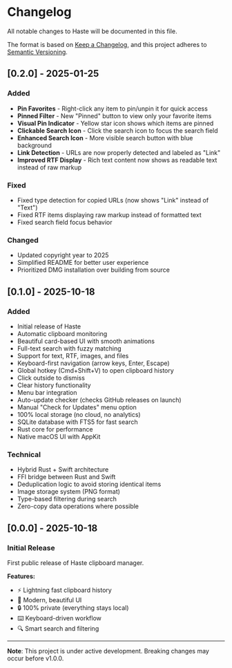 # Changelog

All notable changes to Haste will be documented in this file.

The format is based on [Keep a Changelog](https://keepachangelog.com/en/1.0.0/),
and this project adheres to [Semantic Versioning](https://semver.org/spec/v2.0.0.html).

## [0.2.0] - 2025-01-25

### Added
- **Pin Favorites** - Right-click any item to pin/unpin it for quick access
- **Pinned Filter** - New "Pinned" button to view only your favorite items
- **Visual Pin Indicator** - Yellow star icon shows which items are pinned
- **Clickable Search Icon** - Click the search icon to focus the search field
- **Enhanced Search Icon** - More visible search button with blue background
- **Link Detection** - URLs are now properly detected and labeled as "Link"
- **Improved RTF Display** - Rich text content now shows as readable text instead of raw markup

### Fixed
- Fixed type detection for copied URLs (now shows "Link" instead of "Text")
- Fixed RTF items displaying raw markup instead of formatted text
- Fixed search field focus behavior

### Changed
- Updated copyright year to 2025
- Simplified README for better user experience
- Prioritized DMG installation over building from source

## [0.1.0] - 2025-10-18

### Added
- Initial release of Haste
- Automatic clipboard monitoring
- Beautiful card-based UI with smooth animations
- Full-text search with fuzzy matching
- Support for text, RTF, images, and files
- Keyboard-first navigation (arrow keys, Enter, Escape)
- Global hotkey (Cmd+Shift+V) to open clipboard history
- Click outside to dismiss
- Clear history functionality
- Menu bar integration
- Auto-update checker (checks GitHub releases on launch)
- Manual "Check for Updates" menu option
- 100% local storage (no cloud, no analytics)
- SQLite database with FTS5 for fast search
- Rust core for performance
- Native macOS UI with AppKit

### Technical
- Hybrid Rust + Swift architecture
- FFI bridge between Rust and Swift
- Deduplication logic to avoid storing identical items
- Image storage system (PNG format)
- Type-based filtering during search
- Zero-copy data operations where possible

## [0.0.0] - 2025-10-18

### Initial Release

First public release of Haste clipboard manager.

**Features:**
- ⚡️ Lightning fast clipboard history
- 🎨 Modern, beautiful UI
- 🔒 100% private (everything stays local)
- ⌨️ Keyboard-driven workflow
- 🔍 Smart search and filtering

---

**Note**: This project is under active development. Breaking changes may occur before v1.0.0.

